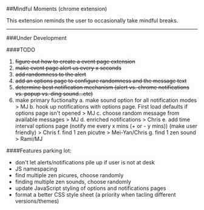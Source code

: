 ##Mindful Moments (chrome extension)

This extension reminds the user to occasionally take mindful breaks.

---

###Under Development 

####TODO
1. ~~figure out how to create a event page extension~~
2. ~~make event page alert us every x seconds~~
3. ~~add randomness to the alert~~
4. ~~add an options page to configure randomness and the message text~~
5. ~~determine best notification mechanism (alert vs. chrome notifications vs. popup vs. ding sound...etc)~~
6. make primary fuctionalty
  a. make sound option for all notification modes > MJ
  b. hook up notifications with options page. First load defaults if options page isn't opened > MJ
  c. choose random message from available messages > MJ
  d. enriched notifications > Chris
  e. add time interval options page (notify me every x mins (+ or - y mins)) (make user friendly) > Chris
  f. find 1 zen picutre > Mei-Yan/Chris
  g. find 1 zen sound > Rami/MJ 

####Features parking lot:
- don't let alerts/notifications pile up if user is not at desk
- JS namespacing
- find multiple zen picures, choose randomly
- finding multiple zen sounds, choose randomly
- update JavaScript styling of options and notifications pages
- format a better CSS style sheet (a priority when tacling different versions/themes)
